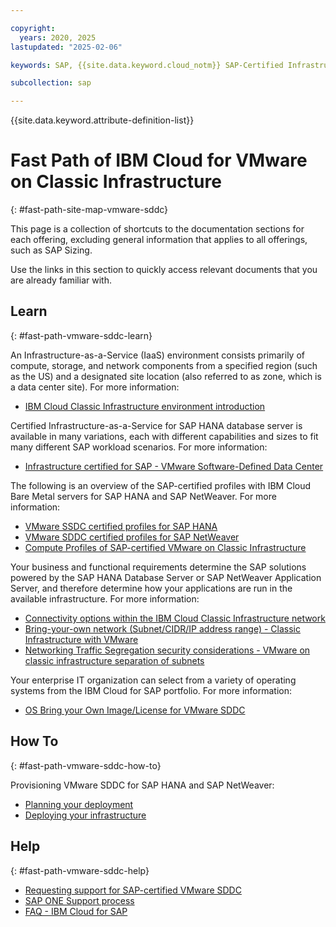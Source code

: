 ```yaml
---

copyright:
  years: 2020, 2025
lastupdated: "2025-02-06"

keywords: SAP, {{site.data.keyword.cloud_notm}} SAP-Certified Infrastructure, {{site.data.keyword.ibm_cloud_sap}}, SAP Workloads

subcollection: sap

---
```


{{site.data.keyword.attribute-definition-list}}

# Fast Path of IBM Cloud for VMware on Classic Infrastructure
{: #fast-path-site-map-vmware-sddc}

This page is a collection of shortcuts to the documentation sections for each offering, excluding general information that applies to all offerings, such as SAP Sizing.

Use the links in this section to quickly access relevant documents that you are already familiar with.


## Learn
{: #fast-path-vmware-sddc-learn}

An Infrastructure-as-a-Service (IaaS) environment consists primarily of compute, storage, and network components from a specified region (such as the US) and a designated site location (also referred to as zone, which is a data center site). For more information:
- [IBM Cloud Classic Infrastructure environment introduction](/docs/sap?topic=sap-classic-env-introduction)


Certified Infrastructure-as-a-Service for SAP HANA database server is available in many variations, each with different capabilities and sizes to fit many different SAP workload scenarios. For more information:
- [Infrastructure certified for SAP - VMware Software-Defined Data Center](/docs/sap?topic=sap-iaas-offerings#iaas-vmware)


The following is an overview of the SAP-certified profiles with IBM Cloud Bare Metal servers for SAP HANA and SAP NetWeaver. For more information:
- [VMware SSDC certified profiles for SAP HANA](/docs/sap?topic=sap-hana-iaas-offerings-profiles-vmware)
- [VMware SDDC certified profiles for SAP NetWeaver](/docs/sap?topic=sap-nw-iaas-offerings-profiles-vmware)
- [Compute Profiles of SAP-certified VMware on Classic Infrastructure](/docs/sap?topic=sap-compute-os-design-considerations#compute-vmware)


Your business and functional requirements determine the SAP solutions powered by the SAP HANA Database Server or SAP NetWeaver Application Server, and therefore determine how your applications are run in the available infrastructure. For more information:
- [Connectivity options within the IBM Cloud Classic Infrastructure network](/docs/sap?topic=sap-determine-access#determine-access-connectivity-options-classic)
- [Bring-your-own network (Subnet/CIDR/IP address range) - Classic Infrastructure with VMware](/docs/sap?topic=sap-networking-design-considerations#network-connectivity-byo-classic-vmware)
- [Networking Traffic Segregation security considerations - VMware on classic infrastructure separation of subnets](/docs/sap?topic=sap-networking-design-considerations#network-security-vmware-separate-subnets)


Your enterprise IT organization can select from a variety of operating systems from the IBM Cloud for SAP portfolio. For more information:
- [OS Bring your Own Image/License for VMware SDDC](/docs/sap?topic=sap-compute-os-design-considerations#os-byos)




## How To
{: #fast-path-vmware-sddc-how-to}

Provisioning VMware SDDC for SAP HANA and SAP NetWeaver:
- [Planning your deployment](/docs/sap?topic=sap-vmware-sddc-planning-items)
- [Deploying your infrastructure](/docs/sap?topic=sap-vmware-sddc-set-up-infrastructure)


## Help
{: #fast-path-vmware-sddc-help}

- [Requesting support for SAP-certified VMware SDDC](/docs/sap?topic=sap-help-support#ibm-cloud-support-case)
- [SAP ONE Support process](/docs/sap?topic=sap-help-support#sap-one-support)
- [FAQ - IBM Cloud for SAP](/docs/sap?topic=sap-faq-ibm-cloud-for-sap)
